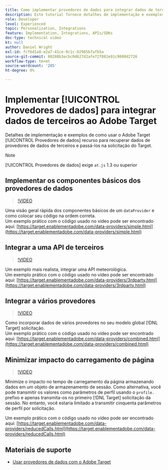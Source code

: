 ```yaml
---
title: Como implementar provedores de dados para integrar dados de terceiros
description: Este tutorial fornece detalhes de implementação e exemplos de como usar o recurso Provedores de dados da Adobe Target para recuperar dados de provedores de dados de terceiros e passá-los na solicitação do Target.
role: Developer
level: Experienced
topic: Personalization, Integrations
feature: Implementation, Integrations, APIs/SDKs
doc-type: technical video
kt: null
author: Daniel Wright
exl-id: fcf6d1a8-e2a7-41ce-9c1c-02985b7afb5a
source-git-commit: 80208b3ecbc0d627d2afe72f882e91c9800d2726
workflow-type: tm+mt
source-wordcount: '285'
ht-degree: 0%

---
```


# Implementar [!UICONTROL Provedores de dados] para integrar dados de terceiros ao Adobe Target

Detalhes de implementação e exemplos de como usar o Adobe Target [!UICONTROL Provedores de dados] recurso para recuperar dados de provedores de dados de terceiros e passá-los na solicitação do Target.

>[!NOTE]
>
>[!UICONTROL Provedores de dados] exige `at.js` 1.3 ou superior

## Implementar os componentes básicos dos provedores de dados

>[!VIDEO](https://video.tv.adobe.com/v/22348/?quality=12)

Uma visão geral rápida dos componentes básicos de um `dataProvider` e como colocar seu código na ordem correta.\
Um exemplo prático com o código usado no vídeo pode ser encontrado aqui:
[https://target.enablementadobe.com/data-providers/simple.html](https://target.enablementadobe.com/data-providers/simple.html)

## Integrar a uma API de terceiros

>[!VIDEO](https://video.tv.adobe.com/v/22345/)

Um exemplo mais realista, integrar uma API meteorológica.\
Um exemplo prático com o código usado no vídeo pode ser encontrado aqui:
[https://target.enablementadobe.com/data-providers/3rdparty.html](https://target.enablementadobe.com/data-providers/3rdparty.html)

## Integrar a vários provedores

>[!VIDEO](https://video.tv.adobe.com/v/22346/)

Como incorporar dados de vários provedores no seu modelo global [!DNL Target] solicitação.\
Um exemplo prático com o código usado no vídeo pode ser encontrado aqui:
[https://target.enablementadobe.com/data-providers/combined.html](https://target.enablementadobe.com/data-providers/combined.html)

## Minimizar impacto do carregamento de página

>[!VIDEO](https://video.tv.adobe.com/v/22347/)

Minimize o impacto no tempo de carregamento da página armazenando dados em um objeto de armazenamento de sessão. Como alternativa, você pode transmitir os valores como parâmetros de perfil usando o `profile.` prefixo e apenas transmita-os no primeiro [!DNL Target] solicitação da sessão. No entanto, você estaria limitado a transmitir cinquenta parâmetros de perfil por solicitação.

Um exemplo prático com o código usado no vídeo pode ser encontrado aqui: [https://target.enablementadobe.com/data-providers/reducedCalls.html](https://target.enablementadobe.com/data-providers/reducedCalls.html)

## Materiais de suporte

* [Usar provedores de dados com o Adobe Target](use-data-providers-to-integrate-third-party-data.md)
